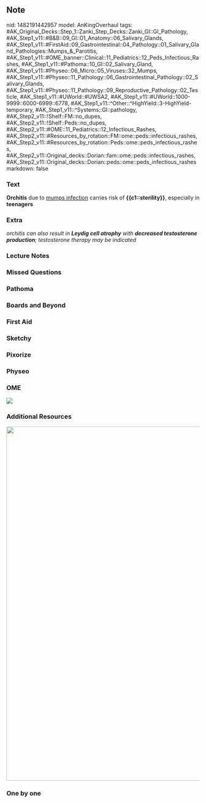 ## Note
nid: 1482191442957
model: AnKingOverhaul
tags: #AK_Original_Decks::Step_1::Zanki_Step_Decks::Zanki_GI::GI_Pathology, #AK_Step1_v11::#B&B::09_GI::01_Anatomy::06_Salivary_Glands, #AK_Step1_v11::#FirstAid::09_Gastrointestinal::04_Pathology::01_Salivary_Gland_Pathologies::Mumps_&_Parotitis, #AK_Step1_v11::#OME_banner::Clinical::11_Pediatrics::12_Peds_Infectious_Rashes, #AK_Step1_v11::#Pathoma::10_GI::02_Salivary_Gland, #AK_Step1_v11::#Physeo::06_Micro::05_Viruses::32_Mumps, #AK_Step1_v11::#Physeo::11_Pathology::06_Gastrointestinal_Pathology::02_Salivary_Glands, #AK_Step1_v11::#Physeo::11_Pathology::09_Reproductive_Pathology::02_Testicle, #AK_Step1_v11::#UWorld::#UWSA2, #AK_Step1_v11::#UWorld::1000-9999::6000-6999::6778, #AK_Step1_v11::^Other::^HighYield::3-HighYield-temporary, #AK_Step1_v11::^Systems::GI::pathology, #AK_Step2_v11::!Shelf::FM::no_dupes, #AK_Step2_v11::!Shelf::Peds::no_dupes, #AK_Step2_v11::#OME::11_Pediatrics::12_Infectious_Rashes, #AK_Step2_v11::#Resources_by_rotation::FM::ome::peds::infectious_rashes, #AK_Step2_v11::#Resources_by_rotation::Peds::ome::peds_infectious_rashes, #AK_Step2_v11::Original_decks::Dorian::fam::ome::peds::infectious_rashes, #AK_Step2_v11::Original_decks::Dorian::peds::ome::peds_infectious_rashes
markdown: false

### Text
<div>
  <b>Orchitis</b> due to <u>mumps infection</u> carries risk of
  <b>{{c1::sterility}}</b>, especially in <b>teenagers</b>
</div>

### Extra
<i>orchitis can also result in <b>Leydig cell atrophy</b> with
<b>decreased testosterone production</b>; testosterone therapy may
be indicated</i>

### Lecture Notes


### Missed Questions


### Pathoma


### Boards and Beyond


### First Aid


### Sketchy


### Pixorize


### Physeo


### OME
<div class="ome-widget">
  <a href=
  "https://onlinemeded.org/spa/pediatrics/peds-infectious-rashes/acquire?ref=anki">
  <img src="_OME_AnkiFlashcards_Lesson_1.png"></a>
</div>

### Additional Resources
<div>
  <div><img src="paste-107816564031725.jpg" class="resizer" style=
  "width: 923px;"></div>
</div>

### One by one

